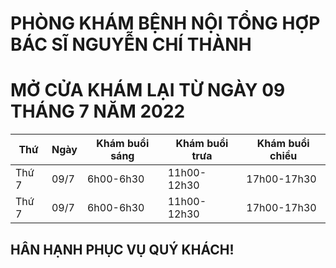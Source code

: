 # PHÒNG KHÁM BỆNH NỘI TỔNG HỢP BÁC SĨ NGUYỄN CHÍ THÀNH #

# MỞ CỬA KHÁM LẠI TỪ NGÀY 09 THÁNG 7 NĂM 2022 #

|**Thứ**| **Ngày**| **Khám buổi sáng**| **Khám buổi trưa**| **Khám buổi chiều**| 
|--|--|--|--|--|
|Thứ 7|09/7|6h00-6h30|11h00-12h30|17h00-17h30|
|Thứ 7|09/7|6h00-6h30|11h00-12h30|17h00-17h30|

## HÂN HẠNH PHỤC VỤ QUÝ KHÁCH! ##
